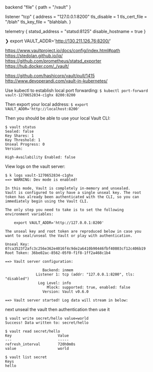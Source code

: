 backend "file" {
  path = "/vault"
}

listener "tcp" {
  address = "127.0.0.1:8200"
  tls_disable = 1
  tls_cert_file = "/blah"
  tls_key_file = "blahblah.
}

telemetry {
  statsd_address = "statsd:8125"
  disable_hostname = true
}



❯ export VAULT_ADDR='http://130.211.126.76:8200/'


https://www.vaultproject.io/docs/config/index.html#path
https://stedolan.github.io/jq/
https://github.com/prometheus/statsd_exporter
https://hub.docker.com/_/vault/

https://github.com/hashicorp/vault/pull/1415
http://www.devoperandi.com/vault-in-kubernetes/


Use kubectl to establish local port forwarding:
`$ kubectl port-forward vault-1270652834-c1ghx 8200:8200`

Then export your local address:
`$ export VAULT_ADDR='http://localhost:8200'`

Then you should be able to use your local Vault CLI:
```
$ vault status
Sealed: false
Key Shares: 1
Key Threshold: 1
Unseal Progress: 0
Version:

High-Availability Enabled: false
```

View logs on the vault server:
```
$ k logs vault-1270652834-c1ghx
==> WARNING: Dev mode is enabled!

In this mode, Vault is completely in-memory and unsealed.
Vault is configured to only have a single unseal key. The root
token has already been authenticated with the CLI, so you can
immediately begin using the Vault CLI.

The only step you need to take is to set the following
environment variables:

    export VAULT_ADDR='http://127.0.0.1:8200'

The unseal key and root token are reproduced below in case you
want to seal/unseal the Vault or play with authentication.

Unseal Key: 07ca3523f2afc3c256e362e4016f4c9de2a6410b90446fbf40803cf12c406b19
Root Token: 36be02ac-8562-05f0-f1f8-1ff2a468c1b4

==> Vault server configuration:

                 Backend: inmem
              Listener 1: tcp (addr: "127.0.0.1:8200", tls: "disabled")
               Log Level: info
                   Mlock: supported: true, enabled: false
                 Version: Vault v0.6.0

==> Vault server started! Log data will stream in below:
```

next unseal the vault
then authentication
then use it

```
$ vault write secret/hello value=world
Success! Data written to: secret/hello

$ vault read secret/hello
Key                    	Value
---                    	-----
refresh_interval       	720h0m0s
value                  	world

$ vault list secret
Keys
hello
```
